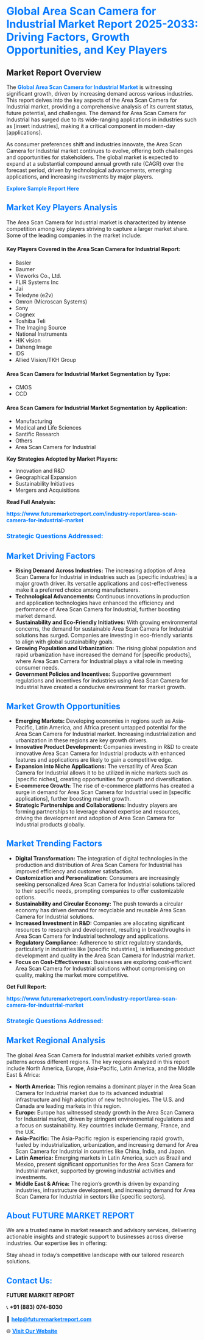<h1 style="color: #007BFF;">Global Area Scan Camera for Industrial Market Report 2025-2033: Driving Factors, Growth Opportunities, and Key Players</h1>

<section id="overview">
<h2>Market Report Overview</h2>
<p>The <a href="https://www.futuremarketreport.com/industry-report/area-scan-camera-for-industrial-market" style="color: #007BFF; text-decoration: none;"><strong>Global Area Scan Camera for Industrial Market</strong></a> is witnessing significant growth, driven by increasing demand across various industries. This report delves into the key aspects of the Area Scan Camera for Industrial market, providing a comprehensive analysis of its current status, future potential, and challenges. The demand for Area Scan Camera for Industrial has surged due to its wide-ranging applications in industries such as [insert industries], making it a critical component in modern-day [applications].</p>
<p>As consumer preferences shift and industries innovate, the Area Scan Camera for Industrial market continues to evolve, offering both challenges and opportunities for stakeholders. The global market is expected to expand at a substantial compound annual growth rate (CAGR) over the forecast period, driven by technological advancements, emerging applications, and increasing investments by major players.</p>
</section>

<section id="overview">
<p><a href="https://www.futuremarketreport.com/request-sample/reportId=128760" style="color: #007BFF; text-decoration: none;"><strong>Explore Sample Report Here</strong></a></p>
</section>

<section id="key-players">
<h2 style="color: #007BFF;">Market Key Players Analysis</h2>
<p>The Area Scan Camera for Industrial market is characterized by intense competition among key players striving to capture a larger market share. Some of the leading companies in the market include:</p>
<h4>Key Players Covered in the Area Scan Camera for Industrial Report:</h4>
<ul><li>Basler</li><li>Baumer</li><li>Vieworks Co., Ltd.</li><li>FLIR Systems Inc</li><li>Jai</li><li>Teledyne (e2v)</li><li>Omron (Microscan Systems)</li><li>Sony</li><li>Cognex</li><li>Toshiba Teli</li><li>The Imaging Source</li><li>National Instruments</li><li>HIK vision</li><li>Daheng Image</li><li>IDS</li><li>Allied Vision/TKH Group</li></ul>
<h4>Area Scan Camera for Industrial Market Segmentation by Type:</h4>
<ul><li>CMOS</li><li>CCD</li></ul>

<h4>Area Scan Camera for Industrial Market Segmentation by Application:</h4>
<ul><li>Manufacturing</li><li>Medical and Life Sciences</li><li>Santific Research</li><li>Others</li><li>Area Scan Camera for Industrial</li></ul>
<p><strong>Key Strategies Adopted by Market Players:</strong></p>
<ul>
<li>Innovation and R&D</li>
<li>Geographical Expansion</li>
<li>Sustainability Initiatives</li>
<li>Mergers and Acquisitions</li>
</ul>
</section>

<section>
<p><strong>Read Full Analysis: </strong></p><a href="https://www.futuremarketreport.com/industry-report/area-scan-camera-for-industrial-market" style="color: #007BFF; text-decoration: none;"><strong>https://www.futuremarketreport.com/industry-report/area-scan-camera-for-industrial-market</strong></a>
<h3 style="color: #007BFF;">Strategic Questions Addressed:</h3>
</section>

<section id="driving-factors">
<h2 style="color: #007BFF;">Market Driving Factors</h2>
<ul>
<li><strong>Rising Demand Across Industries:</strong> The increasing adoption of Area Scan Camera for Industrial in industries such as [specific industries] is a major growth driver. Its versatile applications and cost-effectiveness make it a preferred choice among manufacturers.</li>
<li><strong>Technological Advancements:</strong> Continuous innovations in production and application technologies have enhanced the efficiency and performance of Area Scan Camera for Industrial, further boosting market demand.</li>
<li><strong>Sustainability and Eco-Friendly Initiatives:</strong> With growing environmental concerns, the demand for sustainable Area Scan Camera for Industrial solutions has surged. Companies are investing in eco-friendly variants to align with global sustainability goals.</li>
<li><strong>Growing Population and Urbanization:</strong> The rising global population and rapid urbanization have increased the demand for [specific products], where Area Scan Camera for Industrial plays a vital role in meeting consumer needs.</li>
<li><strong>Government Policies and Incentives:</strong> Supportive government regulations and incentives for industries using Area Scan Camera for Industrial have created a conducive environment for market growth.</li>
</ul>
</section>

<section id="growth-opportunities">
<h2 style="color: #007BFF;">Market Growth Opportunities</h2>
<ul>
<li><strong>Emerging Markets:</strong> Developing economies in regions such as Asia-Pacific, Latin America, and Africa present untapped potential for the Area Scan Camera for Industrial market. Increasing industrialization and urbanization in these regions are key growth drivers.</li>
<li><strong>Innovative Product Development:</strong> Companies investing in R&D to create innovative Area Scan Camera for Industrial products with enhanced features and applications are likely to gain a competitive edge.</li>
<li><strong>Expansion into Niche Applications:</strong> The versatility of Area Scan Camera for Industrial allows it to be utilized in niche markets such as [specific niches], creating opportunities for growth and diversification.</li>
<li><strong>E-commerce Growth:</strong> The rise of e-commerce platforms has created a surge in demand for Area Scan Camera for Industrial used in [specific applications], further boosting market growth.</li>
<li><strong>Strategic Partnerships and Collaborations:</strong> Industry players are forming partnerships to leverage shared expertise and resources, driving the development and adoption of Area Scan Camera for Industrial products globally.</li>
</ul>
</section>

<section id="trending-factors">
<h2 style="color: #007BFF;">Market Trending Factors</h2>
<ul>
<li><strong>Digital Transformation:</strong> The integration of digital technologies in the production and distribution of Area Scan Camera for Industrial has improved efficiency and customer satisfaction.</li>
<li><strong>Customization and Personalization:</strong> Consumers are increasingly seeking personalized Area Scan Camera for Industrial solutions tailored to their specific needs, prompting companies to offer customizable options.</li>
<li><strong>Sustainability and Circular Economy:</strong> The push towards a circular economy has driven demand for recyclable and reusable Area Scan Camera for Industrial solutions.</li>
<li><strong>Increased Investment in R&D:</strong> Companies are allocating significant resources to research and development, resulting in breakthroughs in Area Scan Camera for Industrial technology and applications.</li>
<li><strong>Regulatory Compliance:</strong> Adherence to strict regulatory standards, particularly in industries like [specific industries], is influencing product development and quality in the Area Scan Camera for Industrial market.</li>
<li><strong>Focus on Cost-Effectiveness:</strong> Businesses are exploring cost-efficient Area Scan Camera for Industrial solutions without compromising on quality, making the market more competitive.</li>
</ul>
</section>

<section>
<p><strong>Get Full Report: </strong></p><a href="https://www.futuremarketreport.com/industry-report/area-scan-camera-for-industrial-market" style="color: #007BFF; text-decoration: none;"><strong>https://www.futuremarketreport.com/industry-report/area-scan-camera-for-industrial-market</strong></a>
<h3 style="color: #007BFF;">Strategic Questions Addressed:</h3>
</section>


<section id="regional-analysis">
<h2 style="color: #007BFF;">Market Regional Analysis</h2>
<p>The global Area Scan Camera for Industrial market exhibits varied growth patterns across different regions. The key regions analyzed in this report include North America, Europe, Asia-Pacific, Latin America, and the Middle East & Africa:</p>
<ul>
<li><strong>North America:</strong> This region remains a dominant player in the Area Scan Camera for Industrial market due to its advanced industrial infrastructure and high adoption of new technologies. The U.S. and Canada are leading markets in this region.</li>
<li><strong>Europe:</strong> Europe has witnessed steady growth in the Area Scan Camera for Industrial market, driven by stringent environmental regulations and a focus on sustainability. Key countries include Germany, France, and the U.K.</li>
<li><strong>Asia-Pacific:</strong> The Asia-Pacific region is experiencing rapid growth, fueled by industrialization, urbanization, and increasing demand for Area Scan Camera for Industrial in countries like China, India, and Japan.</li>
<li><strong>Latin America:</strong> Emerging markets in Latin America, such as Brazil and Mexico, present significant opportunities for the Area Scan Camera for Industrial market, supported by growing industrial activities and investments.</li>
<li><strong>Middle East & Africa:</strong> The region’s growth is driven by expanding industries, infrastructure development, and increasing demand for Area Scan Camera for Industrial in sectors like [specific sectors].</li>
</ul>
</section>

<footer>
<h2 style="color: #007BFF;">About FUTURE MARKET REPORT</h2>
<p>We are a trusted name in market research and advisory services, delivering actionable insights and strategic support to businesses across diverse industries. Our expertise lies in offering:</p>

<p>Stay ahead in today’s competitive landscape with our tailored research solutions.</p>

<h2 style="color: #007BFF;">Contact Us:</h2>
<p><strong>FUTURE MARKET REPORT</strong></p>
<p>📞 <strong>+91 (883) 074-8030</strong></p>
<p>📧 <strong><a href="mailto:help@futuremarketreport.com" style="color: #007BFF;">help@futuremarketreport.com</a></strong></p>
<p>🌐 <strong><a href="https://www.futuremarketreport.com/" style="color: #007BFF;">Visit Our Website</a></strong></p>
</footer>